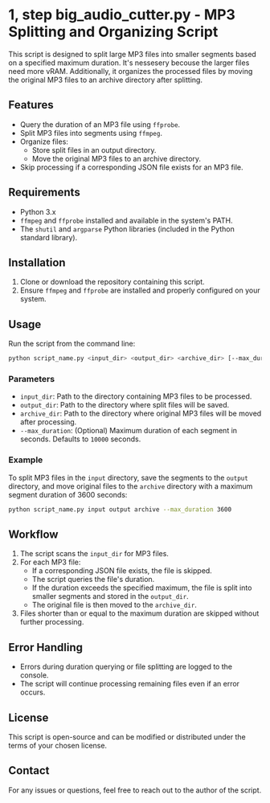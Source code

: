 # 1, step big_audio_cutter.py - MP3 Splitting and Organizing Script

This script is designed to split large MP3 files into smaller segments based on a specified maximum duration. It's nessesery becouse the larger files need more vRAM. Additionally, it organizes the processed files by moving the original MP3 files to an archive directory after splitting.

## Features
- Query the duration of an MP3 file using `ffprobe`.
- Split MP3 files into segments using `ffmpeg`.
- Organize files:
  - Store split files in an output directory.
  - Move the original MP3 files to an archive directory.
- Skip processing if a corresponding JSON file exists for an MP3 file.

## Requirements
- Python 3.x
- `ffmpeg` and `ffprobe` installed and available in the system's PATH.
- The `shutil` and `argparse` Python libraries (included in the Python standard library).

## Installation
1. Clone or download the repository containing this script.
2. Ensure `ffmpeg` and `ffprobe` are installed and properly configured on your system.

## Usage
Run the script from the command line:

```bash
python script_name.py <input_dir> <output_dir> <archive_dir> [--max_duration MAX_DURATION]
```

### Parameters
- `input_dir`: Path to the directory containing MP3 files to be processed.
- `output_dir`: Path to the directory where split files will be saved.
- `archive_dir`: Path to the directory where original MP3 files will be moved after processing.
- `--max_duration`: (Optional) Maximum duration of each segment in seconds. Defaults to `10000` seconds.

### Example
To split MP3 files in the `input` directory, save the segments to the `output` directory, and move original files to the `archive` directory with a maximum segment duration of 3600 seconds:

```bash
python script_name.py input output archive --max_duration 3600
```

## Workflow
1. The script scans the `input_dir` for MP3 files.
2. For each MP3 file:
   - If a corresponding JSON file exists, the file is skipped.
   - The script queries the file's duration.
   - If the duration exceeds the specified maximum, the file is split into smaller segments and stored in the `output_dir`.
   - The original file is then moved to the `archive_dir`.
3. Files shorter than or equal to the maximum duration are skipped without further processing.

## Error Handling
- Errors during duration querying or file splitting are logged to the console.
- The script will continue processing remaining files even if an error occurs.

## License
This script is open-source and can be modified or distributed under the terms of your chosen license.

## Contact
For any issues or questions, feel free to reach out to the author of the script.



